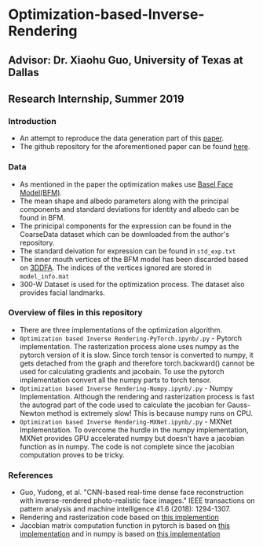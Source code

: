 # Optimization-based-Inverse-Rendering
## Advisor: Dr. Xiaohu Guo, University of Texas at Dallas
## Research Internship, Summer 2019

### Introduction
* An attempt to reproduce the data generation part of this [paper](https://ieeexplore.ieee.org/abstract/document/8360505).
* The github repository for the aforementioned paper can be found [here](https://github.com/Juyong/3DFace).

### Data
* As mentioned in the paper the optimization makes use [Basel Face Model(BFM)](https://faces.dmi.unibas.ch/bfm/main.php?nav=1-2&id=downloads).
* The mean shape and albedo parameters along with the principal components and standard deviations for identity and albedo can be found in BFM.
* The prinicipal components for the expression can be found in the CoarseData dataset which can be downloaded from the author's repository.
* The standard deivation for expression can be found in `std_exp.txt`
* The inner mouth vertices of the BFM model has been discarded based on [3DDFA](http://www.cbsr.ia.ac.cn/users/xiangyuzhu/projects/3DDFA/main.htm). The indices of the vertices ignored are stored in `model_info.mat`
* 300-W Dataset is used for the optimization process. The dataset also provides facial landmarks.

### Overview of files in this repository
* There are three implementations of the optimization algorithm.
* `Optimization based Inverse Rendering-PyTorch.ipynb/.py` - Pytorch implementation. The rasterization process alone uses numpy as the pytorch version of it is slow. Since torch tensor is converted to numpy, it gets detached from the graph and therefore torch.backward() cannot be used for calculating gradients and jacobain. To use the pytorch implementation convert all the numpy parts to torch tensor.
* `Optimization based Inverse Rendering-Numpy.ipynb/.py` - Numpy Implementation. Although the rendering and rasterization process is fast the autograd part of the code used to calculate the jacobian for Gauss-Newton method is extremely slow! This is because numpy runs on CPU.
* `Optimization based Inverse Rendering-MXNet.ipynb/.py` - MXNet Implementation. To overcome the hurdle in the numpy implementation, MXNet provides GPU accelerated numpy but doesn't have a jacobian function as in numpy. The code is not complete since the jacobian computation proves to be tricky.

### References
* Guo, Yudong, et al. "CNN-based real-time dense face reconstruction with inverse-rendered photo-realistic face images." IEEE transactions on pattern analysis and machine intelligence 41.6 (2018): 1294-1307.
* Rendering and rasterization code based on [this implemention](https://github.com/YadiraF/face3d)
* Jacobian matrix computation function in pytorch is based on [this implementation](https://github.com/ast0414/adversarial-example/blob/master/craft.py) and in numpy is based on [this implementation](https://stackoverflow.com/questions/49553006/compute-the-jacobian-matrix-in-python)
